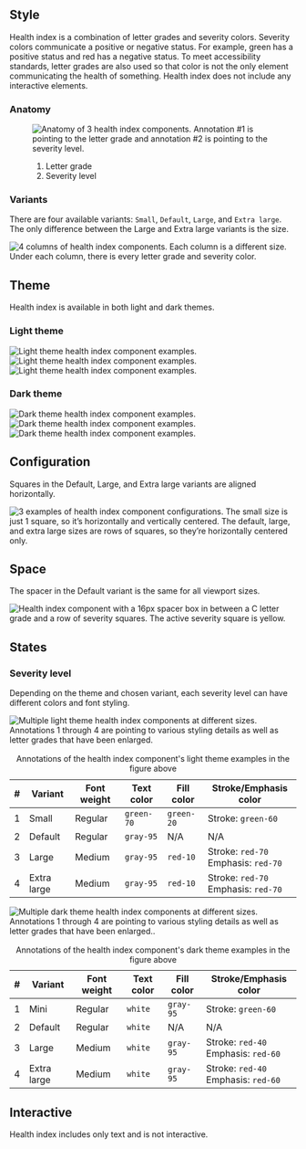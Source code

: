 <style>
  .list-flat {
    margin: 0;
    padding: 0;
    list-style: none;
  }
  rh-table caption {
    font-weight: var(--rh-font-weight-body-text-regular, 400);
    font-size: var(--rh-font-size-code-sm, 0.875rem);
  }
</style>

## Style

Health index is a combination of letter grades and severity colors. Severity colors communicate a positive or negative status. For example, green has a positive status and red has a negative status. To meet accessibility standards, letter grades are also used so that color is not the only element communicating the health of something. Health index does not include any interactive elements.

### Anatomy

<figure>
  <uxdot-example width-adjustment="752px">
    <img src="{{ '../style-anatomy.svg' | url }}" alt="Anatomy of 3 health index components. Annotation #1 is pointing to the letter grade and annotation #2 is pointing to the severity level.">
  </uxdot-example>
  <figcaption>
    <ol>
      <li>Letter grade</li>
      <li>Severity level</li>
    </ol>
  </figcaption>
</figure>


### Variants

There are four available variants: `Small`, `Default`, `Large`, and `Extra large`. The only difference between the Large and Extra large variants is the size.

<uxdot-example width-adjustment="752px">
  <img src="{{ '../style-variants.svg' | url }}" alt="4 columns of health index components. Each column is a different size. Under each column, there is every letter grade and severity color.">
</uxdot-example>


## Theme

Health index is available in both light and dark themes.

### Light theme

<uxdot-example width-adjustment="752px">
  <img src="{{ '../style-theme-light.svg' | url }}" alt="Light theme health index component examples.">
</uxdot-example>

<uxdot-example color-palette="lighter" width-adjustment="752px">
  <img src="{{ '../style-theme-light.svg' | url }}" alt="Light theme health index component examples.">
</uxdot-example>

<uxdot-example color-palette="light" width-adjustment="752px">
  <img src="{{ '../style-theme-light.svg' | url }}" alt="Light theme health index component examples.">
</uxdot-example>


### Dark theme

<uxdot-example color-palette="dark" width-adjustment="752px">
  <img src="{{ '../style-theme-dark.svg' | url }}" alt="Dark theme health index component examples.">
</uxdot-example>

<uxdot-example color-palette="darker" width-adjustment="752px">
  <img src="{{ '../style-theme-dark.svg' | url }}" alt="Dark theme health index component examples.">
</uxdot-example>

<uxdot-example color-palette="darkest" width-adjustment="752px">
  <img src="{{ '../style-theme-dark.svg' | url }}" alt="Dark theme health index component examples.">
</uxdot-example>


## Configuration

Squares in the Default, Large, and Extra large variants are aligned horizontally.

<uxdot-example width-adjustment="752px">
  <img src="{{ '../style-configuration.svg' | url }}" alt="3 examples of health index component configurations. The small size is just 1 square, so it’s horizontally and vertically centered. The default, large, and extra large sizes are rows of squares, so they’re horizontally centered only.">
</uxdot-example>


## Space

The spacer in the Default variant is the same for all viewport sizes.

<uxdot-example width-adjustment="240px">
  <img src="{{ '../style-space.svg' | url }}" alt="Health index component with a 16px spacer box in between a C letter grade and a row of severity squares. The active severity square is yellow.">
</uxdot-example>


## States

### Severity level

Depending on the theme and chosen variant, each severity level can have different colors and font styling.

<uxdot-example width-adjustment="752px">
  <img src="{{ '../style-severity-level-light.svg' | url }}" alt="Multiple light theme health index components at different sizes. Annotations 1 through 4 are pointing to various styling details as well as letter grades that have been enlarged.">
</uxdot-example>

<rh-table>
  <table>
    <caption>Annotations of the health index component's light theme examples in the figure above</caption>
    <thead>
      <tr>
        <th scope="col" data-label="#">#</th>
        <th scope="col" data-label="Variant">Variant</th>
        <th scope="col" data-label="Font weight">Font weight</th>
        <th scope="col" data-label="Text color">Text color</th>
        <th scope="col" data-label="Fill color">Fill color</th>
        <th scope="col" data-label="Stroke/Emphasis color">Stroke/Emphasis color</th>
      </tr>
    </thead>
    <tbody>
      <tr>
        <td data-label="#">1</td>
        <td data-label="Variant">Small</td>
        <td data-label="Font weight">Regular</td>
        <td data-label="Text color"><code>green-70</code></td>
        <td data-label="Fill color"><code>green-20</code></td>
        <td data-label="Stroke/Emphasis color">Stroke: <code>green-60</code></td>
      </tr>
      <tr>
        <td data-label="#">2</td>
        <td data-label="Variant">Default</td>
        <td data-label="Font weight">Regular</td>
        <td data-label="Text color"><code>gray-95</code></td>
        <td data-label="Fill color">N/A</td>
        <td data-label="Stroke/Emphasis color">N/A</td>
      </tr>
      <tr>
        <td data-label="#">3</td>
        <td data-label="Variant">Large</td>
        <td data-label="Font weight">Medium</td>
        <td data-label="Text color"><code>gray-95</code></td>
        <td data-label="Fill color"><code>red-10</code></td>
        <td data-label="Stroke/Emphasis color">
          <ul class="list-flat">
            <li>Stroke: <code>red-70</code></li>
            <li>Emphasis: <code>red-70</code></li>
          </ul>
        </td>
      </tr>
      <tr>
        <td data-label="#">4</td>
        <td data-label="Variant">Extra large</td>
        <td data-label="Font weight">Medium</td>
        <td data-label="Text color"><code>gray-95</code></td>
        <td data-label="Fill color"><code>red-10</code></td>
        <td data-label="Stroke/Emphasis color">
          <ul class="list-flat">
            <li>Stroke: <code>red-70</code></li>
            <li>Emphasis: <code>red-70</code></li>
          </ul>
        </td>
      </tr>
    </tbody>
  </table>
</rh-table>


<uxdot-example color-palette="darkest" width-adjustment="752px">
  <img src="{{ '../style-severity-level-dark.svg' | url }}" alt="Multiple dark theme health index components at different sizes. Annotations 1 through 4 are pointing to various styling details as well as letter grades that have been enlarged..">
</uxdot-example>

<rh-table>
  <table>
    <caption>Annotations of the health index component's dark theme examples in the figure above</caption>
    <thead>
      <tr>
        <th scope="col" data-label="#">#</th>
        <th scope="col" data-label="Variant">Variant</th>
        <th scope="col" data-label="Font weight">Font weight</th>
        <th scope="col" data-label="Text color">Text color</th>
        <th scope="col" data-label="Fill color">Fill color</th>
        <th scope="col" data-label="Stroke/Emphasis color">Stroke/Emphasis color</th>
      </tr>
    </thead>
    <tbody>
      <tr>
        <td data-label="#">1</td>
        <td data-label="Variant">Mini</td>
        <td data-label="Font weight">Regular</td>
        <td data-label="Text color"><code>white</code></td>
        <td data-label="Fill color"><code>gray-95</code></td>
        <td data-label="Stroke/Emphasis color">Stroke: <code>green-60</code></td>
      </tr>
      <tr>
        <td data-label="#">2</td>
        <td data-label="Variant">Default</td>
        <td data-label="Font weight">Regular</td>
        <td data-label="Text color"><code>white</code></td>
        <td data-label="Fill color">N/A</td>
        <td data-label="Stroke/Emphasis color">N/A</td>
      </tr>
      <tr>
        <td data-label="#">3</td>
        <td data-label="Variant">Large</td>
        <td data-label="Font weight">Medium</td>
        <td data-label="Text color"><code>white</code></td>
        <td data-label="Fill color"><code>gray-95</code></td>
        <td data-label="Stroke/Emphasis color">
          <ul class="list-flat">
            <li>Stroke: <code>red-40</code></li>
            <li>Emphasis: <code>red-60</code></li>
          </ul>
        </td>
      </tr>
      <tr>
        <td data-label="#">4</td>
        <td data-label="Variant">Extra large</td>
        <td data-label="Font weight">Medium</td>
        <td data-label="Text color"><code>white</code></td>
        <td data-label="Fill color"><code>gray-95</code></td>
        <td data-label="Stroke/Emphasis color">
          <ul class="list-flat">
            <li>Stroke: <code>red-40</code></li>
            <li>Emphasis: <code>red-60</code></li>
          </ul>
        </td>
      </tr>
    </tbody>
  </table>
</rh-table>


## Interactive

Health index includes only text and is not interactive.